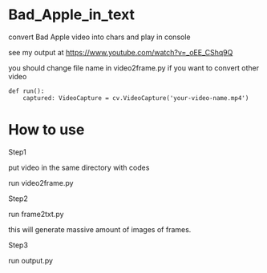 # Bad_Apple_in_text
convert Bad Apple video into chars and play in console

see my output at https://www.youtube.com/watch?v=_oEE_CShq9Q

you should change file name in video2frame.py if you want to convert other video

```
def run():
    captured: VideoCapture = cv.VideoCapture('your-video-name.mp4')
```

# How to use

Step1

put video in the same directory with codes

run video2frame.py

Step2

run frame2txt.py

this will generate massive amount of images of frames.

Step3

run output.py
